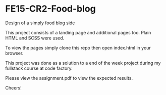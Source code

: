 # FE15-CR2-Food-blog
Design of a simply food blog side

This project consists of a landing page and additional pages too. Plain HTML and SCSS were used.

To view the pages simply clone this repo then open index.html in your browser.

This project was done as a solution to a end of the week project during my fullstack course at code factory.

Please view the assignment.pdf to view the expected results.

Cheers!

